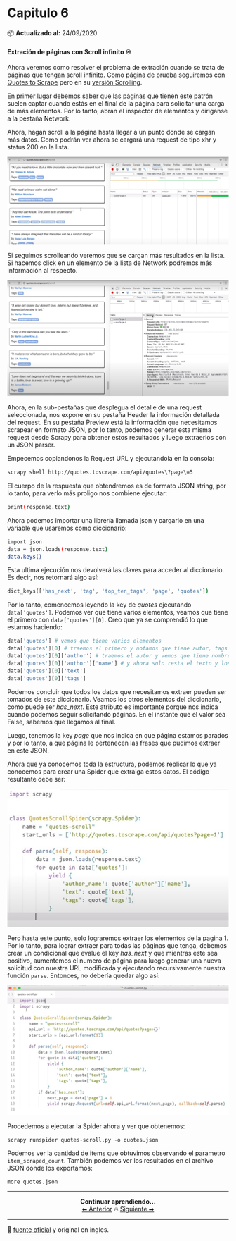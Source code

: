 # Capitulo 6

📦 **Actualizado al:** 24/09/2020

#### Extración de páginas con Scroll infinito ♾️

Ahora veremos como resolver el problema de extración cuando se trata de páginas que tengan scroll infinito. Como página de prueba seguiremos con [Quotes to Scrape](http://quotes.toscrape.com) pero en su [versión Scrolling](http://quotes.toscrape.com/scroll).

En primer lugar debemos saber que las páginas que tienen este patrón suelen captar cuando estás en el final de la página para solicitar una carga de más elementos. Por lo tanto, abran el inspector de elementos y diriganse a la pestaña Network.

Ahora, hagan scroll a la página hasta llegar a un punto donde se cargan más datos. Como podrán ver ahora se cargará una request de tipo xhr y status 200 en la lista.

<p align="center">
    <img src="./img/1.JPG">
</p>

Si seguimos scrolleando veremos que se cargan más resultados en la lista. Si hacemos click en un elemento de la lista de Network podremos más información al respecto.

<p align="center">
    <img src="./img/2.JPG">
</p>

Ahora, en la sub-pestañas que desplegua el detalle de una request seleccionada, nos expone en su pestaña Header la información detallada del request. En su pestaña Preview está la información que necesitamos scrapear en formato JSON, por lo tanto, podemos generar esta misma request desde Scrapy para obtener estos resultados y luego extraerlos con un JSON parser.

Empecemos copiandonos la Request URL y ejecutandola en la consola:

```bash
scrapy shell http://quotes.toscrape.com/api/quotes\?page\=5
```

El cuerpo de la respuesta que obtendremos es de formato JSON string, por lo tanto, para verlo más proligo nos combiene ejecutar:

```bash
print(response.text)
```

Ahora podemos importar una librería llamada json y cargarlo en una variable que usaremos como diccionario:

```bash
import json
data = json.loads(response.text)
data.keys()
```

Esta ultima ejecución nos devolverá las claves para acceder al diccionario. Es decir, nos retornará algo así:

```bash
dict_keys(['has_next', 'tag', 'top_ten_tags', 'page', 'quotes'])
```

Por lo tanto, comencemos leyendo la key de *quotes* ejecutando `data['quotes']`. Podemos ver que tiene varios elementos, veamos que tiene el primero con `data['quotes'][0]`. Creo que ya se comprendió lo que estamos haciendo:

```python
data['quotes'] # vemos que tiene varios elementos
data['quotes'][0] # traemos el primero y notamos que tiene autor, tags y texto.
data['quotes'][0]['author'] # traemos el autor y vemos que tiene nombre y otros atributos.
data['quotes'][0]['author']['name'] # y ahora solo resta el texto y los tags
data['quotes'][0]['text']
data['quotes'][0]['tags']
```

Podemos concluir que todos los datos que necesitamos extraer pueden ser tomados de este diccionario. Veamos los otros elementos del diccionario, como puede ser *has_next*. Este atributo es importante porque nos indica cuando podemos seguir solicitando páginas. En el instante que el valor sea False, sabemos que llegamos al final.

Luego, tenemos la key *page* que nos indica en que página estamos parados y por lo tanto, a que página le pertenecen las frases que pudimos extraer en este JSON.

Ahora que ya conocemos toda la estructura, podemos replicar lo que ya conocemos para crear una Spider que extraiga estos datos. El código resultante debe ser:

<p align="center">
    <img src="./img/3.JPG">
</p>

Pero hasta este punto, solo lograremos extraer los elementos de la pagina 1. Por lo tanto, para lograr extraer para todas las páginas que tenga, debemos crear un condicional que evalue el key *has_next* y que mientras este sea positivo, aumentemos el numero de página para luego generar una nueva solicitud con nuestra URL modificada y ejecutando recursivamente nuestra función `parse`. Entonces, no debería quedar algo así:


<p align="center">
    <img src="./img/4.JPG">
</p>

Procedemos a ejecutar la Spider ahora y ver que obtenemos:

```
scrapy runspider quotes-scroll.py -o quotes.json
```

Podemos ver la cantidad de items que obtuvimos observando el parametro `item_scraped_count`. También podemos ver los resultados en el archivo JSON donde los exportamos:

```
more quotes.json 
```


---

<p align="center">
  <b>Continuar aprendiendo...</b>
  <br>
  <a href="../capitulo5/README.md">⬅ Anterior</a>
                    🔥
  <a href="../capitulo7/README.md">Siguiente ➡</a>
</p>

---

📌 [fuente oficial](https://www.youtube.com/watch?v=EelmnSzykyI) y original en ingles.
